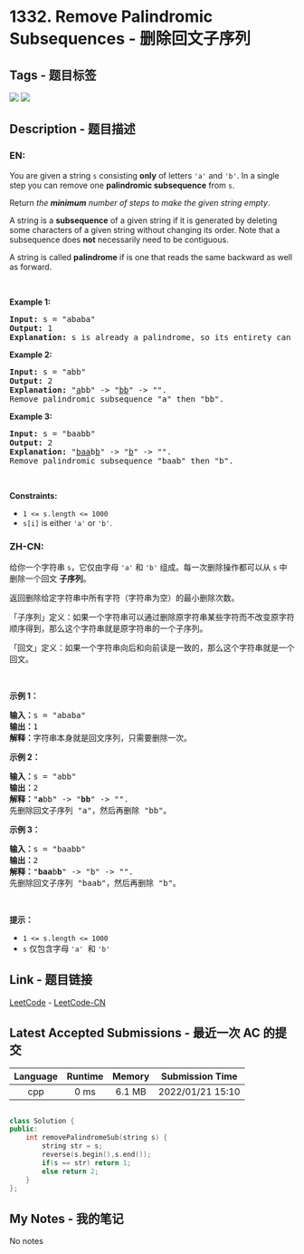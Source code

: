 
# 1332. Remove Palindromic Subsequences - 删除回文子序列

## Tags - 题目标签

 <img src="https://img.shields.io/badge/Two Pointers-双指针-blue.svg">   <img src="https://img.shields.io/badge/String-字符串-blue.svg">  


## Description - 题目描述

### EN:
<p>You are given a string <code>s</code> consisting <strong>only</strong> of letters <code>&#39;a&#39;</code> and <code>&#39;b&#39;</code>. In a single step you can remove one <strong>palindromic subsequence</strong> from <code>s</code>.</p>

<p>Return <em>the <strong>minimum</strong> number of steps to make the given string empty</em>.</p>

<p>A string is a <strong>subsequence</strong> of a given string if it is generated by deleting some characters of a given string without changing its order. Note that a subsequence does <strong>not</strong> necessarily need to be contiguous.</p>

<p>A string is called <strong>palindrome</strong> if is one that reads the same backward as well as forward.</p>

<p>&nbsp;</p>
<p><strong class="example">Example 1:</strong></p>

<pre>
<strong>Input:</strong> s = &quot;ababa&quot;
<strong>Output:</strong> 1
<strong>Explanation:</strong> s is already a palindrome, so its entirety can be removed in a single step.
</pre>

<p><strong class="example">Example 2:</strong></p>

<pre>
<strong>Input:</strong> s = &quot;abb&quot;
<strong>Output:</strong> 2
<strong>Explanation:</strong> &quot;<u>a</u>bb&quot; -&gt; &quot;<u>bb</u>&quot; -&gt; &quot;&quot;. 
Remove palindromic subsequence &quot;a&quot; then &quot;bb&quot;.
</pre>

<p><strong class="example">Example 3:</strong></p>

<pre>
<strong>Input:</strong> s = &quot;baabb&quot;
<strong>Output:</strong> 2
<strong>Explanation:</strong> &quot;<u>baa</u>b<u>b</u>&quot; -&gt; &quot;<u>b</u>&quot; -&gt; &quot;&quot;. 
Remove palindromic subsequence &quot;baab&quot; then &quot;b&quot;.
</pre>

<p>&nbsp;</p>
<p><strong>Constraints:</strong></p>

<ul>
	<li><code>1 &lt;= s.length &lt;= 1000</code></li>
	<li><code>s[i]</code> is either <code>&#39;a&#39;</code> or <code>&#39;b&#39;</code>.</li>
</ul>


### ZH-CN:
<p>给你一个字符串&nbsp;<code>s</code>，它仅由字母&nbsp;<code>'a'</code> 和 <code>'b'</code>&nbsp;组成。每一次删除操作都可以从 <code>s</code> 中删除一个回文 <strong>子序列</strong>。</p>

<p>返回删除给定字符串中所有字符（字符串为空）的最小删除次数。</p>

<p>「子序列」定义：如果一个字符串可以通过删除原字符串某些字符而不改变原字符顺序得到，那么这个字符串就是原字符串的一个子序列。</p>

<p>「回文」定义：如果一个字符串向后和向前读是一致的，那么这个字符串就是一个回文。</p>

<p>&nbsp;</p>

<p><strong>示例 1：</strong></p>

<pre>
<strong>输入：</strong>s = "ababa"
<strong>输出：</strong>1
<strong>解释：</strong>字符串本身就是回文序列，只需要删除一次。
</pre>

<p><strong>示例 2：</strong></p>

<pre>
<strong>输入：</strong>s = "abb"
<strong>输出：</strong>2
<strong>解释：</strong>"<strong>a</strong>bb" -&gt; "<strong>bb</strong>" -&gt; "". 
先删除回文子序列 "a"，然后再删除 "bb"。
</pre>

<p><strong>示例 3：</strong></p>

<pre>
<strong>输入：</strong>s = "baabb"
<strong>输出：</strong>2
<strong>解释：</strong>"<strong>baa</strong>b<strong>b</strong>" -&gt; "b" -&gt; "". 
先删除回文子序列 "baab"，然后再删除 "b"。
</pre>

<p>&nbsp;</p>

<p><strong>提示：</strong></p>

<ul>
	<li><code>1 &lt;= s.length &lt;= 1000</code></li>
	<li><code>s</code> 仅包含字母&nbsp;<code>'a'</code>&nbsp; 和 <code>'b'</code></li>
</ul>



## Link - 题目链接

[LeetCode](https://leetcode.com/problems/remove-palindromic-subsequences/description/)  -  [LeetCode-CN](https://leetcode.cn/problems/remove-palindromic-subsequences/description/)
## Latest Accepted Submissions - 最近一次 AC 的提交


| Language | Runtime | Memory | Submission Time |
|:---:|:---:|:---:|:---:|
| cpp  | 0 ms | 6.1 MB | 2022/01/21 15:10 |

```cpp

class Solution {
public:
    int removePalindromeSub(string s) {
        string str = s;
        reverse(s.begin(),s.end());
        if(s == str) return 1;
        else return 2;
    }
};

```
## My Notes - 我的笔记


No notes

